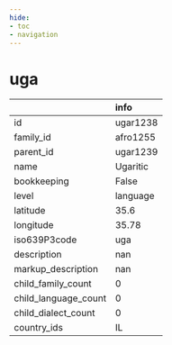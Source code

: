 ```yaml
---
hide:
- toc
- navigation
---
```

# uga
|                      | info     |
|:---------------------|:---------|
| id                   | ugar1238 |
| family_id            | afro1255 |
| parent_id            | ugar1239 |
| name                 | Ugaritic |
| bookkeeping          | False    |
| level                | language |
| latitude             | 35.6     |
| longitude            | 35.78    |
| iso639P3code         | uga      |
| description          | nan      |
| markup_description   | nan      |
| child_family_count   | 0        |
| child_language_count | 0        |
| child_dialect_count  | 0        |
| country_ids          | IL       |